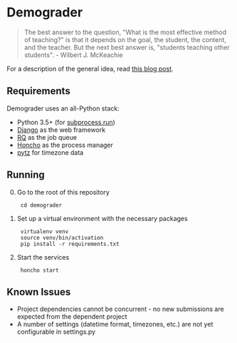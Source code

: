 # Demograder

> The best answer to the question, "What is the most effective method of teaching?" is that it depends on the goal, the student, the content, and the teacher. But the next best answer is, "students teaching other students". - Wilbert J. McKeachie

For a description of the general idea, read [this blog post](https://howtostartacsdept.wordpress.com/2015/12/02/step-29-design-an-autograder/).

## Requirements

Demograder uses an all-Python stack:

* Python 3.5+ (for [subprocess.run](https://docs.python.org/dev/library/subprocess.html#subprocess.run))
* [Django](https://www.djangoproject.com/) as the web framework
* [RQ](http://python-rq.org/) as the job queue
* [Honcho](https://github.com/nickstenning/honcho/) as the process manager
* [pytz](http://pytz.sourceforge.net/) for timezone data

## Running

0. Go to the root of this repository

		cd demograder

1. Set up a virtual environment with the necessary packages

		virtualenv venv
		source venv/bin/activation
		pip install -r requirements.txt

2. Start the services

		honcho start

## Known Issues

* Project dependencies cannot be concurrent - no new submissions are expected from the dependent project
* A number of settings (datetime format, timezones, etc.) are not yet configurable in settings.py

